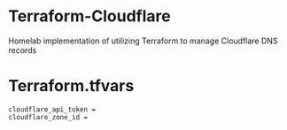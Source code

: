# Terraform-Cloudflare
Homelab implementation of utilizing Terraform to manage Cloudflare DNS records 

# Terraform.tfvars
```
cloudflare_api_token =
cloudflare_zone_id =
```
